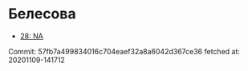 # Белесова
- [28: NA](28.md)

Commit: 57fb7a499834016c704eaef32a8a6042d367ce36
 fetched at: 20201109-141712
